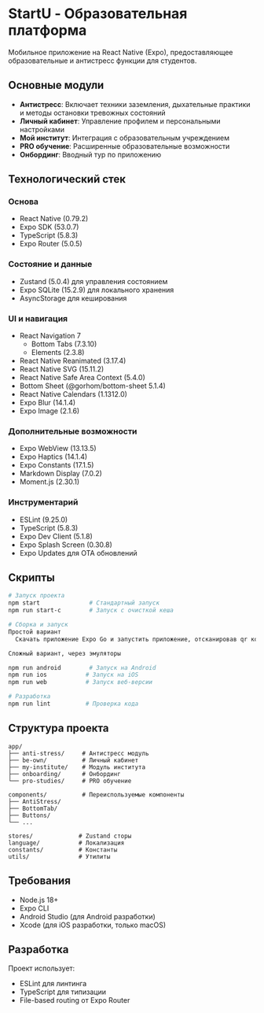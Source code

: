 # StartU - Образовательная платформа

Мобильное приложение на React Native (Expo), предоставляющее образовательные и антистресс функции для студентов.

## Основные модули

- **Антистресс**: Включает техники заземления, дыхательные практики и методы остановки тревожных состояний
- **Личный кабинет**: Управление профилем и персональными настройками
- **Мой институт**: Интеграция с образовательным учреждением
- **PRO обучение**: Расширенные образовательные возможности
- **Онбординг**: Вводный тур по приложению

## Технологический стек

### Основа
- React Native (0.79.2)
- Expo SDK (53.0.7)
- TypeScript (5.8.3)
- Expo Router (5.0.5)

### Состояние и данные
- Zustand (5.0.4) для управления состоянием
- Expo SQLite (15.2.9) для локального хранения
- AsyncStorage для кеширования

### UI и навигация
- React Navigation 7
  - Bottom Tabs (7.3.10)
  - Elements (2.3.8)
- React Native Reanimated (3.17.4)
- React Native SVG (15.11.2)
- React Native Safe Area Context (5.4.0)
- Bottom Sheet (@gorhom/bottom-sheet 5.1.4)
- React Native Calendars (1.1312.0)
- Expo Blur (14.1.4)
- Expo Image (2.1.6)

### Дополнительные возможности
- Expo WebView (13.13.5)
- Expo Haptics (14.1.4)
- Expo Constants (17.1.5)
- Markdown Display (7.0.2)
- Moment.js (2.30.1)

### Инструментарий
- ESLint (9.25.0)
- TypeScript (5.8.3)
- Expo Dev Client (5.1.8)
- Expo Splash Screen (0.30.8)
- Expo Updates для OTA обновлений

## Скрипты

```bash
# Запуск проекта
npm start              # Стандартный запуск
npm run start-c        # Запуск с очисткой кеша

# Сборка и запуск
Простой вариант
  Скачать приложение Expo Go и запустить приложение, отсканировав qr код

Сложный вариант, через эмуляторы

npm run android        # Запуск на Android
npm run ios           # Запуск на iOS
npm run web           # Запуск веб-версии

# Разработка
npm run lint          # Проверка кода
```

## Структура проекта

```
app/
├── anti-stress/     # Антистресс модуль
├── be-own/          # Личный кабинет
├── my-institute/    # Модуль института
├── onboarding/      # Онбординг
└── pro-studies/     # PRO обучение

components/          # Переиспользуемые компоненты
├── AntiStress/
├── BottomTab/
├── Buttons/
└── ...

stores/             # Zustand сторы
language/           # Локализация
constants/          # Константы
utils/              # Утилиты
```

## Требования

- Node.js 18+
- Expo CLI
- Android Studio (для Android разработки)
- Xcode (для iOS разработки, только macOS)

## Разработка

Проект использует:
- ESLint для линтинга
- TypeScript для типизации
- File-based routing от Expo Router
